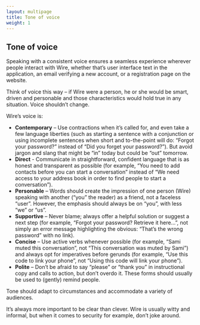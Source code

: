 ```yaml
---
layout: multipage
title: Tone of voice
weight: 1
---
```


## Tone of voice

Speaking with a consistent voice ensures a seamless experience wherever people interact with Wire, whether that’s user interface text in the application, an email verifying a new account, or a registration page on the website.

Think of voice this way – if Wire were a person, he or she would be smart, driven and personable and those characteristics would hold true in any situation. Voice shouldn’t change.

Wire’s voice is:

* **Contemporary** – Use contractions when it’s called for, and even take a few language liberties (such as starting a sentence with a conjunction or using incomplete sentences when short and to-the-point will do: “Forgot your password?” instead of “Did you forget your password?”). But avoid jargon and slang that might be “in” today but could be “out” tomorrow.
* **Direct** - Communicate in straightforward, confident language that is as honest and transparent as possible (for example, “You need to add contacts before you can start a conversation” instead of “We need access to your address book in order to find people to start a conversation”).
* **Personable** – Words should create the impression of one person (Wire) speaking with another (“you” the reader) as a friend, not a faceless “user”. However, the emphasis should always be on “you”, with less “we” or “us”.
* **Supportive** – Never blame; always offer a helpful solution or suggest a next step (for example, “Forgot your password? Retrieve it here…”, not simply an error message highlighting the obvious: “That’s the wrong password” with no link).
* **Concise** – Use active verbs whenever possible (for example, “Sami muted this conversation”, not “This conversation was muted by Sami”) and always opt for imperatives before gerunds (for example, “Use this code to link your phone”, not “Using this code will link your phone”).
* **Polite** – Don’t be afraid to say “please” or “thank you” in instructional copy and calls to action, but don’t overdo it. These forms should usually be used to (gently) remind people.

Tone should adapt to circumstances and accommodate a variety of audiences.

It’s always more important to be clear than clever. Wire is usually witty and informal, but when it comes to security for example, don’t joke around.
